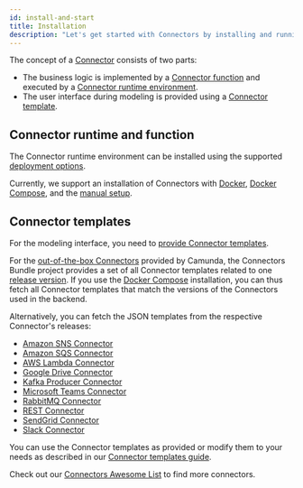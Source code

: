```yaml
---
id: install-and-start
title: Installation
description: "Let's get started with Connectors by installing and running them."
---
```


The concept of a [Connector](/components/connectors/introduction.md) consists of two parts:

- The business logic is implemented by a [Connector function](/components/connectors/custom-built-connectors/connector-sdk.md#runtime-logic)
  and executed by a [Connector runtime environment](/components/connectors/custom-built-connectors/connector-sdk.md#runtime-environments).
- The user interface during modeling is provided using a [Connector template](/components/connectors/custom-built-connectors/connector-templates.md).

## Connector runtime and function

The Connector runtime environment can be installed using the supported [deployment options](/self-managed/platform-deployment/overview.md#deployment-options).

Currently, we support an installation of Connectors with [Docker](/self-managed/platform-deployment/docker.md#connectors),
[Docker Compose](/self-managed/platform-deployment/docker.md#docker-compose), and the [manual setup](/self-managed/platform-deployment/manual.md#run-connectors).

## Connector templates

For the modeling interface, you need to [provide Connector templates](/components/connectors/custom-built-connectors/connector-templates.md#providing-and-using-connector-templates).

For the [out-of-the-box Connectors](/components/connectors/out-of-the-box-connectors/available-connectors-overview.md) provided by Camunda,
the Connectors Bundle project provides a set of all Connector templates related to one [release version](https://github.com/camunda/connectors-bundle/releases).
If you use the [Docker Compose](/self-managed/platform-deployment/docker.md#docker-compose) installation, you can thus fetch all Connector templates that match the versions of the Connectors used in the backend.

Alternatively, you can fetch the JSON templates from the respective Connector's releases:

- [Amazon SNS Connector](https://github.com/camunda/connectors-bundle/blob/main/connectors/sns/element-templates)
- [Amazon SQS Connector](https://github.com/camunda/connectors-bundle/blob/main/connectors/sqs/element-templates)
- [AWS Lambda Connector](https://github.com/camunda/connectors-bundle/blob/main/connectors/aws-lambda/element-templates)
- [Google Drive Connector](https://github.com/camunda/connectors-bundle/tree/main/connectors/google-drive/element-templates)
- [Kafka Producer Connector](https://github.com/camunda/connectors-bundle/tree/main/connectors/kafka/element-templates)
- [Microsoft Teams Connector](https://github.com/camunda/connectors-bundle/tree/main/connectors/microsoft-teams/element-templates)
- [RabbitMQ Connector](https://github.com/camunda/connectors-bundle/tree/main/connectors/rabbitmq/element-templates)
- [REST Connector](https://github.com/camunda/connectors-bundle/tree/main/connectors/http-json/element-templates)
- [SendGrid Connector](https://github.com/camunda/connectors-bundle/tree/main/connectors/sendgrid/element-templates)
- [Slack Connector](https://github.com/camunda/connectors-bundle/tree/main/connectors/slack/element-templates)

You can use the Connector templates as provided or modify them to your needs as described in our [Connector templates guide](/components/connectors/custom-built-connectors/connector-templates.md).

Check out our [Connectors Awesome List](https://github.com/camunda-community-hub/camunda-8-connectors/tree/main) to find more connectors.
